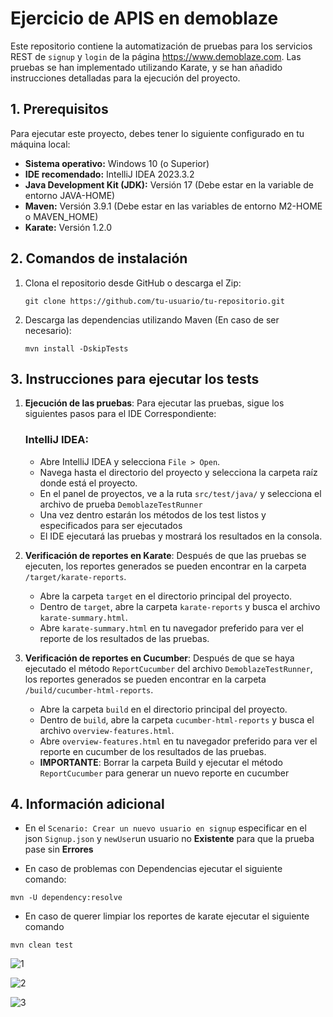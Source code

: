 
# Ejercicio de APIS en demoblaze

Este repositorio contiene la automatización de pruebas para los servicios REST de `signup` y `login` de la página https://www.demoblaze.com. 
Las pruebas se han implementado utilizando Karate, y se han añadido instrucciones detalladas para la ejecución del proyecto.

## 1. Prerequisitos

Para ejecutar este proyecto, debes tener lo siguiente configurado en tu máquina local:

- **Sistema operativo:**  Windows 10 (o Superior)
- **IDE recomendado:** IntelliJ IDEA 2023.3.2
- **Java Development Kit (JDK):** Versión 17 (Debe estar en la variable de entorno JAVA-HOME)
- **Maven:** Versión 3.9.1 (Debe estar en las variables de entorno M2-HOME o MAVEN_HOME)
- **Karate:** Versión 1.2.0

## 2. Comandos de instalación

1. Clona el repositorio desde GitHub o descarga el Zip:
   ```
   git clone https://github.com/tu-usuario/tu-repositorio.git
   ```
2. Descarga las dependencias utilizando Maven (En caso de ser necesario):
   ```
   mvn install -DskipTests
   ```

## 3. Instrucciones para ejecutar los tests

1. **Ejecución de las pruebas**:
   Para ejecutar las pruebas, sigue los siguientes pasos para el IDE Correspondiente:

   ### IntelliJ IDEA:
   - Abre IntelliJ IDEA y selecciona `File > Open`.
   - Navega hasta el directorio del proyecto y selecciona la carpeta raíz donde está el proyecto.
   - En el panel de proyectos, ve a la ruta `src/test/java/` y selecciona el archivo de prueba `DemoblazeTestRunner`
   - Una vez dentro estarán los métodos de los test listos y especificados para ser ejecutados
   - El IDE ejecutará las pruebas y mostrará los resultados en la consola.

2. **Verificación de reportes en Karate**:
   Después de que las pruebas se ejecuten, los reportes generados se pueden encontrar en la carpeta `/target/karate-reports`.
   - Abre la carpeta `target` en el directorio principal del proyecto.
   - Dentro de `target`, abre la carpeta `karate-reports` y busca el archivo `karate-summary.html`.
   - Abre `karate-summary.html` en tu navegador preferido para ver el reporte de los resultados de las pruebas.

3. **Verificación de reportes en Cucumber**:
   Después de que se haya ejecutado el método ``ReportCucumber``  del archivo `DemoblazeTestRunner`, los reportes generados se pueden encontrar en la carpeta `/build/cucumber-html-reports`.
   - Abre la carpeta `build` en el directorio principal del proyecto.
   - Dentro de `build`, abre la carpeta `cucumber-html-reports` y busca el archivo `overview-features.html`.
   - Abre `overview-features.html` en tu navegador preferido para ver el reporte en cucumber de los resultados de las pruebas.
   - **IMPORTANTE**: Borrar la carpeta Build y ejecutar el método `ReportCucumber` para generar un nuevo reporte en cucumber

## 4. Información adicional
- En el  ``Scenario: Crear un nuevo usuario en signup`` especificar en el json ``Signup.json`` y `newUser`un usuario no **Existente** para que la prueba pase sin **Errores**

- En caso de problemas con Dependencias ejecutar el siguiente comando:
````
mvn -U dependency:resolve
````

- En caso de querer limpiar los reportes de karate ejecutar el siguiente comando 
````
mvn clean test
````

![1](https://github.com/user-attachments/assets/7d6286b9-d4ee-40e2-bcfa-64c93c9822ee)

![2](https://github.com/user-attachments/assets/c4707eae-1195-4f77-8332-ac1ec0cfc8cd)

![3](https://github.com/user-attachments/assets/34c01557-5e73-4b0e-b1de-9e047d3887f2)



